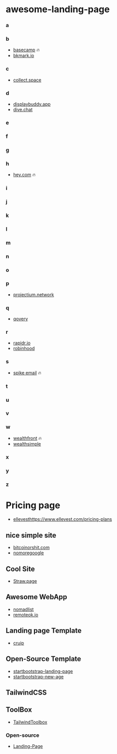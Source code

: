 # awesome-landing-page

### a
### b
- [basecamp](https://basecamp.com/) 🔥
- [bkmark.io](https://bkmark.io/)
### c
- [collect.space](https://collecta.space/)
### d
- [displaybuddy.app](https://displaybuddy.app/)
- [dive.chat](https://dive.chat/index.html)
### e
### f
### g
### h
- [hey.com](https://hey.com/) 🔥
### i
### j
### k
### l
### m
### n
### o
### p
- [projectium.network](https://projectium.network/)
### q
- [qovery](https://www.qovery.com/)
### r
- [rapidr.io](https://rapidr.io/)
- [robinhood](https://robinhood.com/us/en/)
### s
- [spike email](https://www.spikenow.com/) 🔥
### t
### u
### v
### w
- [wealthfront](https://www.wealthfront.com/) 🔥
- [wealthsimple](https://www.wealthsimple.com/en-ca/)
### x
### y
### z

# Pricing page
- [ellevest]()https://www.ellevest.com/pricing-plans

## nice simple site
- [bitcoinorshit.com](https://bitcoinorshit.com/)
- [nomoregoogle](https://nomoregoogle.com/)

## Cool Site
- [Straw.page](https://straw.page/)

## Awesome WebApp
- [nomadlist](https://nomadlist.com/)
- [remoteok.io](https://remoteok.io/)

## Landing page Template
- [cruip](https://cruip.com/)

## Open-Source Template
- [startbootstrap-landing-page](https://github.com/StartBootstrap/startbootstrap-landing-page)
- [startbootstrap-new-age](https://github.com/StartBootstrap/startbootstrap-new-age)

## TailwindCSS
## ToolBox
- [TailwindToolbox](https://www.tailwindtoolbox.com/)
### Open-source
- [Landing-Page](https://github.com/tailwindtoolbox/Landing-Page)
